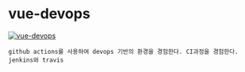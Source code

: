 # vue-devops

[![vue-devops](https://github.com/yuzin9712/vue-devops/actions/workflows/deploy.yml/badge.svg)](https://github.com/yuzin9712/vue-devops/actions/workflows/deploy.yml)

```
github actions를 사용하여 devops 기반의 환경을 경험한다. CI과정을 경험한다. jenkins와 travis 
```
